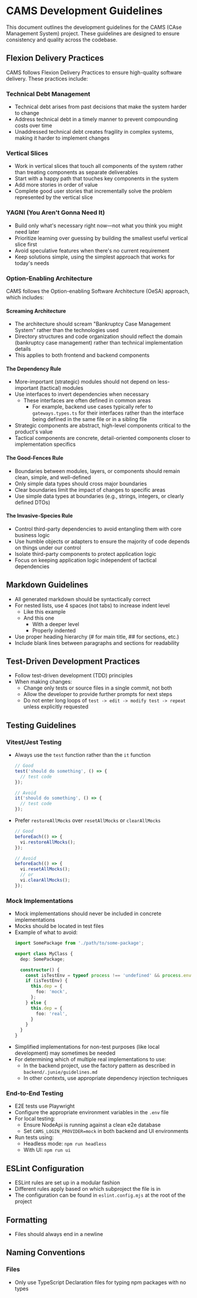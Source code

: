# CAMS Development Guidelines

This document outlines the development guidelines for the CAMS (CAse Management System) project. These guidelines are designed to ensure consistency and quality across the codebase.

## Flexion Delivery Practices

CAMS follows Flexion Delivery Practices to ensure high-quality software delivery. These practices include:

### Technical Debt Management

- Technical debt arises from past decisions that make the system harder to change
- Address technical debt in a timely manner to prevent compounding costs over time
- Unaddressed technical debt creates fragility in complex systems, making it harder to implement changes

### Vertical Slices

- Work in vertical slices that touch all components of the system rather than treating components as separate deliverables
- Start with a happy path that touches key components in the system
- Add more stories in order of value
- Complete good user stories that incrementally solve the problem represented by the vertical slice

### YAGNI (You Aren't Gonna Need It)

- Build only what's necessary right now—not what you think you might need later
- Prioritize learning over guessing by building the smallest useful vertical slice first
- Avoid speculative features when there's no current requirement
- Keep solutions simple, using the simplest approach that works for today's needs

### Option-Enabling Architecture

CAMS follows the Option-enabling Software Architecture (OeSA) approach, which includes:

#### Screaming Architecture

- The architecture should scream "Bankruptcy Case Management System" rather than the technologies used
- Directory structures and code organization should reflect the domain (bankruptcy case management) rather than technical implementation details
- This applies to both frontend and backend components

#### The Dependency Rule

- More-important (strategic) modules should not depend on less-important (tactical) modules
- Use interfaces to invert dependencies when necessary
    - These interfaces are often defined in common areas
        - For example, backend use cases typically refer to `gateways.types.ts` for their interfaces rather than the interface being defined in the same file or in a sibling file
- Strategic components are abstract, high-level components critical to the product's value
- Tactical components are concrete, detail-oriented components closer to implementation specifics

#### The Good-Fences Rule

- Boundaries between modules, layers, or components should remain clean, simple, and well-defined
- Only simple data types should cross major boundaries
- Clear boundaries limit the impact of changes to specific areas
- Use simple data types at boundaries (e.g., strings, integers, or clearly defined DTOs)

#### The Invasive-Species Rule

- Control third-party dependencies to avoid entangling them with core business logic
- Use humble objects or adapters to ensure the majority of code depends on things under our control
- Isolate third-party components to protect application logic
- Focus on keeping application logic independent of tactical dependencies

## Markdown Guidelines

- All generated markdown should be syntactically correct
- For nested lists, use 4 spaces (not tabs) to increase indent level
    - Like this example
    - And this one
        - With a deeper level
        - Properly indented
- Use proper heading hierarchy (# for main title, ## for sections, etc.)
- Include blank lines between paragraphs and sections for readability

## Test-Driven Development Practices

- Follow test-driven development (TDD) principles
- When making changes:
    - Change only tests or source files in a single commit, not both
    - Allow the developer to provide further prompts for next steps
    - Do not enter long loops of `test -> edit -> modify test -> repeat` unless explicitly requested

## Testing Guidelines

### Vitest/Jest Testing

- Always use the `test` function rather than the `it` function
  ```typescript
  // Good
  test('should do something', () => {
    // test code
  });

  // Avoid
  it('should do something', () => {
    // test code
  });
  ```

- Prefer `restoreAllMocks` over `resetAllMocks` or `clearAllMocks`
  ```typescript
  // Good
  beforeEach(() => {
    vi.restoreAllMocks();
  });

  // Avoid
  beforeEach(() => {
    vi.resetAllMocks();
    // or
    vi.clearAllMocks();
  });
  ```

### Mock Implementations

- Mock implementations should never be included in concrete implementations
- Mocks should be located in test files
- Example of what to avoid:
  ```typescript
  import SomePackage from './path/to/some-package';

  export class MyClass {
    dep: SomePackage;

    constructor() {
      const isTestEnv = typeof process !== 'undefined' && process.env.NODE_ENV === 'test';
      if (isTestEnv) {
        this.dep = {
          foo: 'mock',
        };
      } else {
        this.dep = {
          foo: 'real',
        }
      }
    }
  }
  ```
- Simplified implementations for non-test purposes (like local development) may sometimes be needed
- For determining which of multiple real implementations to use:
  - In the backend project, use the factory pattern as described in `backend/.junie/guidelines.md`
  - In other contexts, use appropriate dependency injection techniques

### End-to-End Testing

- E2E tests use Playwright
- Configure the appropriate environment variables in the `.env` file
- For local testing:
  - Ensure NodeApi is running against a clean e2e database
  - Set `CAMS_LOGIN_PROVIDER=mock` in both backend and UI environments
- Run tests using:
  - Headless mode: `npm run headless`
  - With UI: `npm run ui`

## ESLint Configuration

- ESLint rules are set up in a modular fashion
- Different rules apply based on which subproject the file is in
- The configuration can be found in `eslint.config.mjs` at the root of the project

## Formatting

- Files should always end in a newline

## Naming Conventions

### Files

- Only use TypeScript Declaration files for typing npm packages with no types
